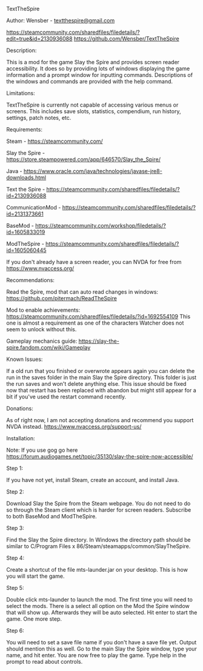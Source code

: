 TextTheSpire

Author: Wensber - textthespire@gmail.com

https://steamcommunity.com/sharedfiles/filedetails/?edit=true&id=2130936088
https://github.com/Wensber/TextTheSpire

Description:

This is a mod for the game Slay the Spire and provides screen reader accessibility.
It does so by providing lots of windows displaying the game information and a prompt window for inputting commands.
Descriptions of the windows and commands are provided with the help command.

Limitations:

TextTheSpire is currently not capable of accessing various menus or screens.
This includes save slots, statistics, compendium, run history, settings, patch notes, etc.

Requirements:

Steam - https://steamcommunity.com/

Slay the Spire - https://store.steampowered.com/app/646570/Slay_the_Spire/

Java - https://www.oracle.com/java/technologies/javase-jre8-downloads.html

Text the Spire - https://steamcommunity.com/sharedfiles/filedetails/?id=2130936088

CommunicationMod - https://steamcommunity.com/sharedfiles/filedetails/?id=2131373661

BaseMod - https://steamcommunity.com/workshop/filedetails/?id=1605833019

ModTheSpire - https://steamcommunity.com/sharedfiles/filedetails/?id=1605060445

If you don't already have a screen reader, you can NVDA for free from https://www.nvaccess.org/

Recommendations:

Read the Spire, mod that can auto read changes in windows: https://github.com/pitermach/ReadTheSpire

Mod to enable achievements: https://steamcommunity.com/sharedfiles/filedetails/?id=1692554109
This one is almost a requirement as one of the characters Watcher does not seem to unlock without this.

Gameplay mechanics guide: https://slay-the-spire.fandom.com/wiki/Gameplay

Known Issues:

If a old run that you finished or overwrote appears again you can delete the run in the saves folder in the main Slay the Spire directory.
This folder is just the run saves and won't delete anything else.
This issue should be fixed now that restart has been replaced with abandon but might still appear for a bit if you've used the restart command recently.

Donations:

As of right now, I am not accepting donations and recommend you support NVDA instead. https://www.nvaccess.org/support-us/

Installation:

Note: If you use gog go here https://forum.audiogames.net/topic/35130/slay-the-spire-now-accessible/

Step 1:

If you have not yet, install Steam, create an account, and install Java.

Step 2:

Download Slay the Spire from the Steam webpage. You do not need to do so through the Steam client which is harder for screen readers.
Subscribe to both BaseMod and ModTheSpire.

Step 3:

Find the Slay the Spire directory. In Windows the directory path should be similar to C/Program Files x 86/Steam/steamapps/common/SlayTheSpire.

Step 4:

Create a shortcut of the file mts-launder.jar on your desktop. This is how you will start the game.

Step 5:

Double click mts-launder to launch the mod. The first time you will need to select the mods.
There is a select all option on the Mod the Spire window that will show up.
Afterwards they will be auto selected. Hit enter to start the game. One more step.

Step 6:

You will need to set a save file name if you don't have a save file yet. Output should mention this as well.
Go to the main Slay the Spire window, type your name, and hit enter.
You are now free to play the game. Type help in the prompt to read about controls.